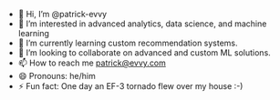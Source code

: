 - 👋 Hi, I’m @patrick-evvy
- 👀 I’m interested in advanced analytics, data science, and machine learning
- 🌱 I’m currently learning custom recommendation systems.
- 💞️ I’m looking to collaborate on advanced and custom ML solutions.
- 📫 How to reach me patrick@evvy.com
- 😄 Pronouns: he/him
- ⚡ Fun fact: One day an EF-3 tornado flew over my house :-)

<!---
patrick-evvy/patrick-evvy is a ✨ special ✨ repository because its `README.md` (this file) appears on your GitHub profile.
You can click the Preview link to take a look at your changes.
--->

